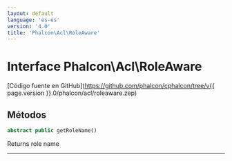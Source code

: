 ```yaml
---
layout: default
language: 'es-es'
version: '4.0'
title: 'Phalcon\Acl\RoleAware'
---
```

# Interface **Phalcon\Acl\RoleAware**

[Código fuente en GitHub](https://github.com/phalcon/cphalcon/tree/v{{ page.version }}.0/phalcon/acl/roleaware.zep)

## Métodos

```php
abstract public getRoleName()
```

Returns role name

* * *
